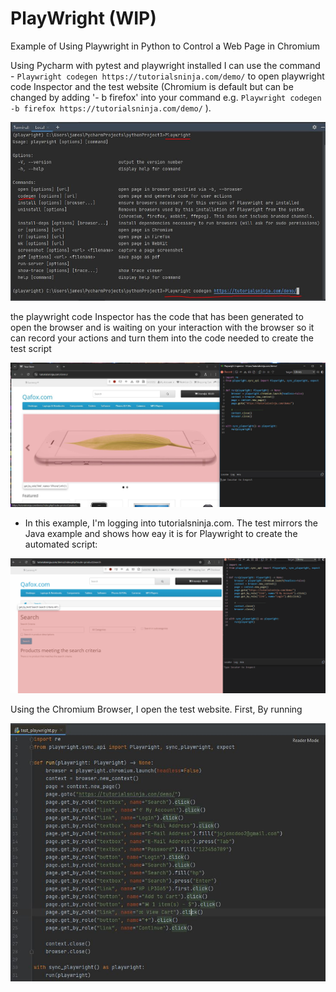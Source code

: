 
# PlayWright (WIP)

Example of Using Playwright in Python to Control a Web Page in Chromium

Using Pycharm with pytest and playwright installed I can use the command - `Playwright codegen https://tutorialsninja.com/demo/` to open playwright code Inspector and the test website (Chromium is default but can be changed by adding '- b firefox' into your command e.g. `Playwright codegen -b firefox https://tutorialsninja.com/demo/` ).

![Screenshot_1](https://github.com/JamesDevTest/JamesDevTest/blob/main/Examples/Playwright/Capture2.JPG)

the playwright code Inspector has the code that has been generated to open the browser and is waiting on your interaction with the browser so it can record your actions and turn them into the code needed to create the test script

![Screenshot_2](https://github.com/JamesDevTest/JamesDevTest/blob/main/Examples/Playwright/Capture3.JPG)

* In this example, I'm logging into tutorialsninja.com. The test mirrors the Java example and shows how eay it is for Playwright to create the automated script:

![Screenshot_2](https://github.com/JamesDevTest/JamesDevTest/blob/main/Examples/Playwright/Animation1.gif)

Using the Chromium Browser, I open the test website. First, By running 

![Screenshot_3](https://github.com/JamesDevTest/JamesDevTest/blob/main/Examples/Playwright/Capture1.JPG)

